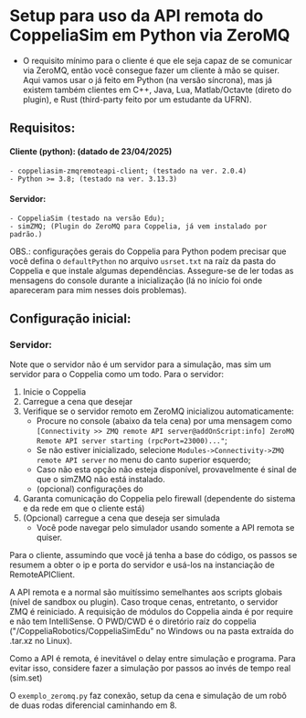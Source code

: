# Setup para uso da API remota do CoppeliaSim em Python via ZeroMQ

- O requisito mínimo para o cliente é que ele seja capaz de se comunicar via ZeroMQ, então você consegue fazer um cliente à mão se quiser. Aqui vamos usar o já feito em Python (na versão síncrona), mas já existem também clientes em C++, Java, Lua, Matlab/Octavte (direto do plugin), e Rust (third-party feito por um estudante da UFRN).

## Requisitos:

#### Cliente (python): (datado de 23/04/2025)
    - coppeliasim-zmqremoteapi-client; (testado na ver. 2.0.4)
    - Python >= 3.8; (testado na ver. 3.13.3)

#### Servidor:
    - CoppeliaSim (testado na versão Edu);
    - simZMQ; (Plugin do ZeroMQ para Coppelia, já vem instalado por padrão.)

OBS.: configurações gerais do Coppelia para Python podem precisar que você defina o `defaultPython` no arquivo `usrset.txt` na raíz da pasta do Coppelia e que instale algumas dependências. Assegure-se de ler todas as mensagens do console durante a inicialização (lá no início foi onde apareceram para mim nesses dois problemas).
## Configuração inicial:

### Servidor:

Note que o servidor não é um servidor para a simulação, mas sim um servidor para o Coppelia como um todo. Para o servidor:

1. Inicie o Coppelia
1. Carregue a cena que desejar
1. Verifique se o servidor remoto em ZeroMQ inicializou automaticamente:
    - Procure no console (abaixo da tela cena) por uma mensagem como `[Connectivity >> ZMQ remote API server@addOnScript:info] ZeroMQ Remote API server starting (rpcPort=23000)..."`;
    - Se não estiver inicializado, selecione `Modules->Connectivity->ZMQ remote API server` no menu do canto superior esquerdo;
    - Caso não esta opção não esteja disponível, provavelmente é sinal de que o simZMQ não está instalado.
    - (opcional) configurações do 
1. Garanta comunicação do Coppelia pelo firewall (dependente do sistema e da rede em que o cliente está)
1. (Opcional) carregue a cena que deseja ser simulada
    - Você pode navegar pelo simulador usando somente a API remota se quiser.


Para o cliente, assumindo que você já tenha a base do código, os passos se resumem a obter o ip e porta do servidor e usá-los na instanciação de RemoteAPIClient.

A API remota e a normal são muitíssimo semelhantes aos scripts globais (nível de sandbox ou plugin). Caso troque cenas, entretanto, o servidor ZMQ é reiniciado. A requisição de módulos do Coppelia ainda é por require e não tem IntelliSense. O PWD/CWD é o diretório raíz do coppelia ("<path normal de arquivos>/CoppeliaRobotics/CoppeliaSimEdu" no Windows ou na pasta extraída do .tar.xz no Linux).

Como a API é remota, é inevitável o delay entre simulação e programa. Para evitar isso, considere fazer a simulação por passos ao invés de tempo real (sim.set)

O `exemplo_zeromq.py` faz conexão, setup da cena e simulação de um robô de duas rodas diferencial caminhando em 8.